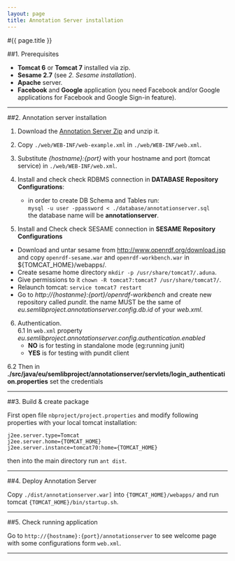 ```yaml
---
layout: page
title: Annotation Server installation
---
```


#{{ page.title }}

##1. Prerequisites

  - **Tomcat 6** or **Tomcat 7** installed via zip.
  - **Sesame 2.7** (see *2. Sesame installation*).
  - **Apache** server.
  - **Facebook** and **Google** application (you need Facebook and/or Google applications for Facebook and Google Sign-in feature).

---

##2. Annotation server installation

1. Download the <a href="https://net7.codebasehq.com/upload/68f95571-ebde-8988-679d-863f7efb7ea9/show/original">Annotation Server Zip</a> and unzip it.
1. Copy `./web/WEB-INF/web-example.xml` in `./web/WEB-INF/web.xml`.
2. Substitute *{hostname}:{port}* with your hostname and port (tomcat service) in `./web/WEB-INF/web.xml`.
3. Install and check check RDBMS connection in **DATABASE Repository Configurations**:
    - in order to create DB Schema and Tables run:<br />
   `mysql -u user -ppassword < ./database/annotationserver.sql`<br />
    the database name will be **annotationserver**.

4. Install and Check check SESAME connection  in **SESAME Repository Configurations**
 - Download and untar sesame from http://www.openrdf.org/download.jsp and copy `openrdf-sesame.war`
 and `openrdf-workbench.war` in ${TOMCAT_HOME}/webapps/.
 - Create sesame home directory `mkdir -p /usr/share/tomcat7/.aduna`.
 - Give permissions to it `chown -R tomcat7:tomcat7 /usr/share/tomcat7/`.
 - Relaunch tomcat: `service tomcat7 restart`
 - Go to *http://{hostanme}:{port}/openrdf-workbench* and create new repository called *pundit*. the name MUST be the same of *eu.semlibproject.annotationserver.config.db.id* of your *web.xml*.


6. Authentication.<br />
  6.1 In `web.xml` property *eu.semlibproject.annotationserver.config.authentication.enabled*
    - **NO** is for testing in standalone mode (eg:running junit)
    - **YES** is for testing with pundit client
    
  6.2 Then in **./src/java/eu/semlibproject/annotationserver/servlets/login_authentication.properties** set the credentials


---

##3. Build & create package

First open file `nbproject/project.properties` and modify following properties with your local tomcat installation:


    j2ee.server.type=Tomcat
    j2ee.server.home={TOMCAT_HOME}
    j2ee.server.instance=tomcat70:home={TOMCAT_HOME}


then into the main directory run `ant dist`.

---

##4. Deploy Annotation Server

Copy `./dist/annotationserver.war]` into `{TOMCAT_HOME}/webapps/` and run tomcat `{TOMCAT_HOME}/bin/startup.sh`.

---

##5. Check running application

Go to `http://{hostname}:{port}/annotationserver` to see welcome page with some configurations form `web.xml`.

---
